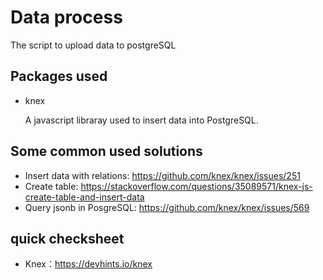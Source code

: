 # Data process

The script to upload data to postgreSQL

## Packages used
- knex

  A javascript libraray used to insert data into PostgreSQL.

## Some common used solutions

- Insert data with relations: https://github.com/knex/knex/issues/251
- Create table: https://stackoverflow.com/questions/35089571/knex-js-create-table-and-insert-data
- Query jsonb in PosgreSQL: https://github.com/knex/knex/issues/569


## quick checksheet
- Knex：https://devhints.io/knex
